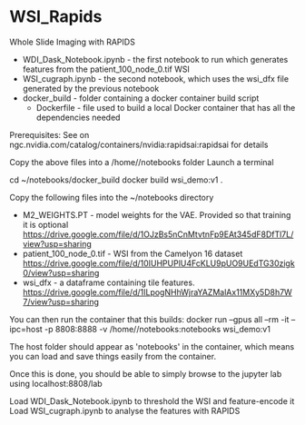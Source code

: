 # WSI_Rapids
Whole Slide Imaging with RAPIDS

* WDI_Dask_Notebook.ipynb - the first notebook to run which generates features from the patient_100_node_0.tif WSI
* WSI_cugraph.ipynb - the second notebook, which uses the wsi_dfx file generated by the previous notebook
* docker_build - folder containing a docker container build script
  * Dockerfile - file used to build a local Docker container that has all the dependencies needed

Prerequisites:
See on ngc.nvidia.com/catalog/containers/nvidia:rapidsai:rapidsai for details

Copy the above files into a /home/<user>/notebooks folder
Launch a terminal

cd ~/notebooks/docker_build
docker build wsi_demo:v1 .
 
Copy the following files into the ~/notebooks directory
* M2_WEIGHTS.PT - model weights for the VAE. Provided so that training it is optional 
https://drive.google.com/file/d/1OJzBs5nCnMtvtnFp9EAt345dF8DfTl7L/view?usp=sharing
* patient_100_node_0.tif - WSI from the Camelyon 16 dataset
https://drive.google.com/file/d/10IUHPUPlU4FcKLU9pUO9UEdTG30zigk0/view?usp=sharing
* wsi_dfx - a dataframe containing tile features.
https://drive.google.com/file/d/1ILpogNHhWjraYAZMalAx11MXy5D8h7W7/view?usp=sharing
 
You can then run the container that this builds:
docker run –gpus all –rm -it –ipc=host -p 8808:8888 -v /home/<user>/notebooks:notebooks wsi_demo:v1

The host folder should appear as 'notebooks' in the container, which means you can load and save things easily from the container.

Once this is done, you should be able to simply browse to the jupyter lab using localhost:8808/lab

Load WDI_Dask_Notebook.ipynb to threshold the WSI and feature-encode it
Load WSI_cugraph.ipynb to analyse the features with RAPIDS

